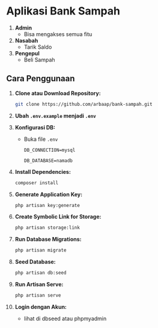 # Aplikasi Bank Sampah



1. **Admin**
    - Bisa mengakses semua fitu
2. **Nasabah**
    - Tarik Saldo
3. **Pengepul**
    - Beli Sampah


## Cara Penggunaan

1. **Clone atau Download Repository:**

    ```bash
    git clone https://github.com/arbaap/bank-sampah.git
    ```

2. **Ubah `.env.example` menjadi `.env`**

3. **Konfigurasi DB:**

    - Buka file `.env`
        ```env
        DB_CONNECTION=mysql
   
        DB_DATABASE=namadb
     
        ```

4. **Install Dependencies:**

    ```bash
    composer install
    ```

5. **Generate Application Key:**

    ```bash
    php artisan key:generate
    ```

6. **Create Symbolic Link for Storage:**

    ```bash
    php artisan storage:link
    ```

7. **Run Database Migrations:**

    ```bash
    php artisan migrate
    ```

8. **Seed Database:**

    ```bash
    php artisan db:seed
    ```

9. **Run Artisan Serve:**

    ```bash
    php artisan serve
    ```

10. **Login dengan Akun:**
    - lihat di dbseed atau phpmyadmin
